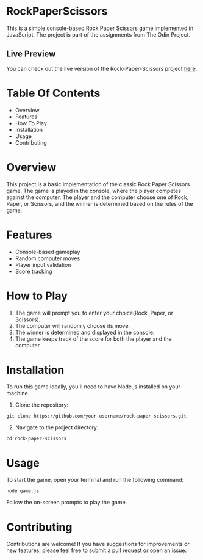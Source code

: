 # RockPaperScissors
This is a simple console-based Rock Paper Scissors game implemented in JavaScript. The project is part of the assignments from The Odin Project.

## Live Preview

You can check out the live version of the Rock-Paper-Scissors project [here](https://sharwari19.github.io/RockPaperScissors/).


# Table Of Contents

* Overview
* Features 
* How To Play
* Installation
* Usage
* Contributing

# Overview

This project is a basic implementation of the classic Rock Paper Scissors game. The game is played in the console, where the player competes against the computer. The player and the computer choose one of Rock, Paper, or Scissors, and the winner is determined based on the rules of the game.

# Features

* Console-based gameplay
* Random computer moves
* Player input validation
* Score tracking

# How to Play

1. The game will prompt you to enter your choice(Rock, Paper, or Scissors).
2. The computer will randomly choose its move.
3. The winner is determined and displayed in the console.
4. The game keeps track of the score for both the player and the computer.

# Installation

To run this game locally, you'll need to have Node.js installed on your machine.

1. Clone the repository:

```
git clone https://github.com/your-username/rock-paper-scissors.git

```
2. Navigate to the project directory:

```
cd rock-paper-scissors

```

# Usage

To start the game, open your terminal and run the following command:

```
node game.js
```

Follow the on-screen prompts to play the game.

# Contributing

Contributions are welcome! If you have suggestions for improvements or new features, please feel free to submit a pull request or open an issue.


